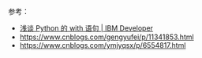 参考：  
- [浅谈 Python 的 with 语句 | IBM Developer](https://developer.ibm.com/zh/languages/python/articles/os-cn-pythonwith/)  
- https://www.cnblogs.com/gengyufei/p/11341853.html  
- https://www.cnblogs.com/ymjyqsx/p/6554817.html  
